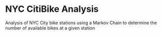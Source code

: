 # NYC CitiBike Analysis
Analysis of NYC City bike stations using a Markov Chain to determine the number of available bikes at a given station
